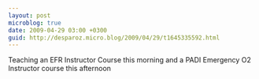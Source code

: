 ```yaml
---
layout: post
microblog: true
date: 2009-04-29 03:00 +0300
guid: http://desparoz.micro.blog/2009/04/29/t1645335592.html
---
```

Teaching an EFR Instructor Course this morning and a PADI Emergency O2 Instructor course this afternoon
